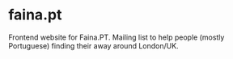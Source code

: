 # faina.pt
Frontend website for Faina.PT. Mailing list to help people (mostly Portuguese) finding their away around London/UK.
